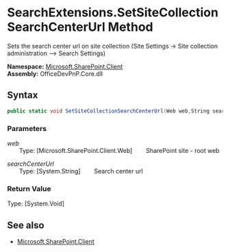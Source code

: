 # SearchExtensions.SetSiteCollectionSearchCenterUrl Method  
Sets the search center url on site collection (Site Settings -> Site collection administration --> Search Settings)  

**Namespace:** [Microsoft.SharePoint.Client](Microsoft.SharePoint.Client.md)  
**Assembly:** OfficeDevPnP.Core.dll  
## Syntax
```C#
public static void SetSiteCollectionSearchCenterUrl(Web web,String searchCenterUrl)
```
### Parameters
*web*  
&emsp;&emsp;Type: [Microsoft.SharePoint.Client.Web] 
&emsp;&emsp;SharePoint site - root web  
  
*searchCenterUrl*  
&emsp;&emsp;Type: [System.String] 
&emsp;&emsp;Search center url  
  
### Return Value
Type: [System.Void]  

## See also
- [Microsoft.SharePoint.Client](Microsoft.SharePoint.Client.md)
